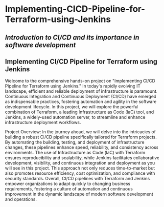 # Implementing-CICD-Pipeline-for-Terraform-using-Jenkins
## ***Introduction to CI/CD and its importance in software development***

## Implementing CI/CD Pipeline for Terraform using Jenkins

Welcome to the comprehensive hands-on project on "Implementing CI/CD Pipeline for Terraform using Jenkins." In today's rapidly evolving IT landscape, efficient and reliable deployment of infrastructure is paramount. Continuous Integration and Continuous Deployment (CI/CD) have emerged as indispensable practices, fostering automation and agility in the software development lifecycle. In this project, we will explore the powerful combination of Terraform, a leading Infrastructure as Code (laC) tool, and Jenkins, a widely-used automation server, to streamline and enhance infrastructure deployment workflows.

Project Overview:
In the journey ahead, we will delve into the intricacies of building a robust CI/CD pipeline specifically tailored for Terraform projects. By automating the building, testing, and deployment of infrastructure changes, these pipelines enhance speed, reliability, and consistency across environments. The use of Infrastructure as Code (laC) with Terraform ensures reproducibility and scalability, while Jenkins facilitates collaborative development, visibility, and continuous integration and deployment as you will see in this project. This approach not only reduces time-to-market but also promotes resource efficiency, cost optimization, and compliance with security standards. Overall, CI/CD pipelines with Terraform and Jenkins empower organizations to adapt quickly to changing business requirements, fostering a culture of automation and continuous improvement in the dynamic landscape of modern software development and operations.